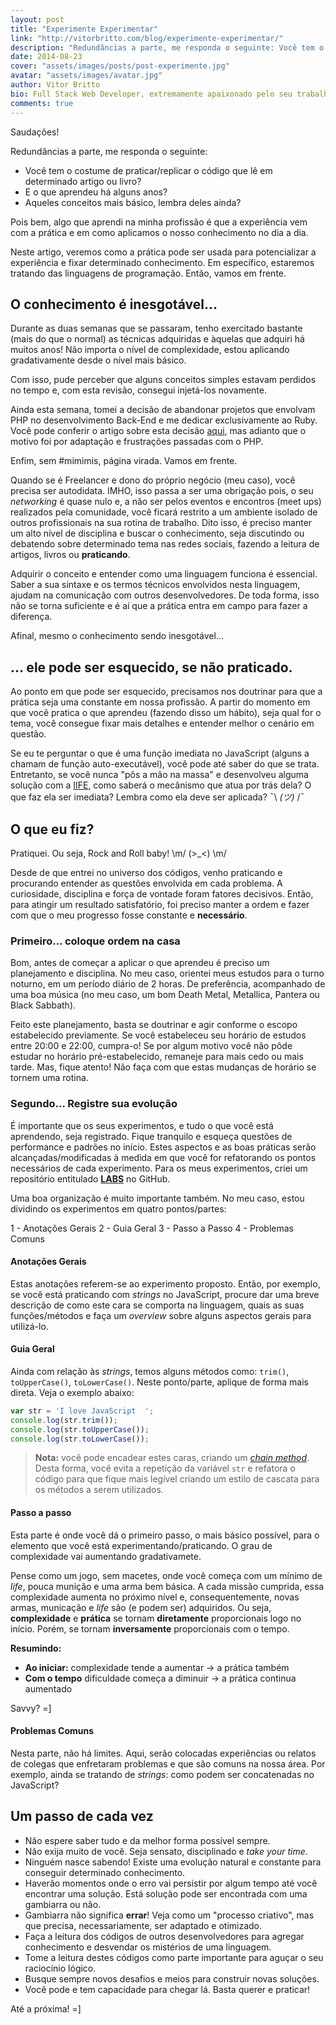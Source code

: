 ```yaml
---
layout: post
title: "Experimente Experimentar"
link: "http://vitorbritto.com/blog/experimente-experimentar/"
description: "Redundâncias a parte, me responda o seguinte: Você tem o costume de praticar/replicar o código que lê em determinado artigo ou livro? E o que aprendeu há alguns anos? Aqueles conceitos mais básico, lembra deles ainda?"
date: 2014-08-23
cover: "assets/images/posts/post-experimente.jpg"
avatar: "assets/images/avatar.jpg"
author: Vitor Britto
bio: Full Stack Web Developer, extremamente apaixonado pelo seu trabalho (e Unix). Descobriu o mundo dos códigos há quase duas decádas e mantém a mesma paixão desde o primeiro dia dessa descoberta. Trabalha como freelancer full time há quase 4 anos desenvolvendo projetos voltados para a web. Também direciona boa parte do seu tempo para pesquisas, desenvolvimento de projetos open-source e escrever os artigos aqui publicados.
comments: true
---
```


Saudações!

Redundâncias a parte, me responda o seguinte:

- Você tem o costume de praticar/replicar o código que lê em determinado artigo ou livro?
- E o que aprendeu há alguns anos?
- Aqueles conceitos mais básico, lembra deles ainda?

Pois bem, algo que aprendi na minha profissão é que a experiência vem com a prática e em como aplicamos o nosso conhecimento no dia a dia.

Neste artigo, veremos como a prática pode ser usada para potencializar a experiência e fixar determinado conhecimento. Em específico, estaremos tratando das linguagens de programação. Então, vamos em frente.

## O conhecimento é inesgotável...

Durante as duas semanas que se passaram, tenho exercitado bastante (mais do que o normal) as técnicas adquiridas e àquelas que adquiri há muitos anos! Não importa o nível de complexidade, estou aplicando gradativamente desde o nível mais básico.

Com isso, pude perceber que alguns conceitos simples estavam perdidos no tempo e, com esta revisão, consegui injetá-los novamente.

Ainda esta semana, tomei a decisão de abandonar projetos que envolvam PHP no desenvolvimento Back-End e me dedicar exclusivamente ao Ruby. Você pode conferir o artigo sobre esta decisão [aqui](http://www.vitorbritto.com.br/blog/aprendi-a-dizer-adeus/), mas adianto que o motivo foi por adaptação e frustrações passadas com o PHP.

Enfim, sem #mimimis, página virada. Vamos em frente.

Quando se é Freelancer e dono do próprio negócio (meu caso), você precisa ser autodidata. IMHO, isso passa a ser uma obrigação pois, o seu _networking_ é quase nulo e, a não ser pelos eventos e encontros (meet ups) realizados pela comunidade, você ficará restrito a um ambiente isolado de outros profissionais na sua rotina de trabalho. Dito isso, é preciso manter um alto nível de disciplina e buscar o conhecimento, seja discutindo ou debatendo sobre determinado tema nas redes sociais, fazendo a leitura de artigos, livros ou **praticando**.

Adquirir o conceito e entender como uma linguagem funciona é essencial. Saber a sua sintaxe e os termos técnicos envolvidos nesta linguagem, ajudam na comunicação com outros desenvolvedores. De toda forma, isso não se torna suficiente e é aí que a prática entra em campo para fazer a diferença.

Afinal, mesmo o conhecimento sendo inesgotável...

## … ele pode ser esquecido, se não praticado.

Ao ponto em que pode ser esquecido, precisamos nos doutrinar para que a prática seja uma constante em nossa profissão. A partir do momento em que você pratica o que aprendeu (fazendo disso um hábito), seja qual for o tema, você consegue fixar mais detalhes e entender melhor o cenário em questão.

Se eu te perguntar o que é uma função imediata no JavaScript (alguns a chamam de função auto-executável), você pode até saber do que se trata. Entretanto, se você nunca "pôs a mão na massa" e desenvolveu alguma solução com a [IIFE](http://benalman.com/news/2010/11/immediately-invoked-function-expression/), como saberá o mecânismo que atua por trás dela? O que faz ela ser imediata? Lembra como ela deve ser aplicada?  ¯\ _(ツ)_ /¯

## O que eu fiz?

Pratiquei. Ou seja, Rock and Roll baby! \m/ (>_<) \m/

Desde de que entrei no universo dos códigos, venho praticando e procurando entender as questões envolvida em cada problema. A curiosidade, disciplina e força de vontade foram fatores decisivos. Então, para atingir um resultado satisfatório, foi preciso manter a ordem e fazer com que o meu progresso fosse constante e **necessário**.

### Primeiro... coloque ordem na casa

Bom, antes de começar a aplicar o que aprendeu é preciso um planejamento e disciplina. No meu caso, orientei meus estudos para o turno noturno, em um período diário de 2 horas. De preferência, acompanhado de uma boa música (no meu caso, um bom Death Metal, Metallica, Pantera ou Black Sabbath).

Feito este planejamento, basta se doutrinar e agir conforme o escopo estabelecido previamente. Se você estabeleceu seu horário de estudos entre 20:00 e 22:00, cumpra-o! Se por algum motivo você não pôde estudar no horário pré-estabelecido, remaneje para mais cedo ou mais tarde. Mas, fique atento! Não faça com que estas mudanças de horário se tornem uma rotina.

### Segundo… Registre sua evolução

É importante que os seus experimentos, e tudo o que você está aprendendo, seja registrado. Fique tranquilo e esqueça questões de performance e padrões no início. Estes aspectos e as boas práticas serão alcançadas/modificadas à medida em que você for refatorando os pontos necessários de cada experimento. Para os meus experimentos, criei um repositório entitulado [**LABS**](https://github.com/vitorbritto/labs) no GitHub.

Uma boa organização é muito importante também. No meu caso, estou dividindo os experimentos em quatro pontos/partes:

1 - Anotações Gerais
2 - Guia Geral
3 - Passo a Passo
4 - Problemas Comuns

#### Anotações Gerais

Estas anotações referem-se ao experimento proposto. Então, por exemplo, se você está praticando com _strings_ no JavaScript, procure dar uma breve descrição de como este cara se comporta na linguagem, quais as suas funções/métodos e faça um _overview_ sobre alguns aspectos gerais para utilizá-lo.

#### Guia Geral

Ainda com relação às _strings_, temos alguns métodos como: `trim()`, `toUpperCase()`, `toLowerCase()`. Neste ponto/parte, aplique de forma mais direta. Veja o exemplo abaixo:

```js
var str = 'I love JavaScript  ';
console.log(str.trim());
console.log(str.toUpperCase());
console.log(str.toLowerCase());
```

> **Nota:** você pode encadear estes caras, criando um _[chain method](http://javascriptissexy.com/beautiful-javascript-easily-create-chainable-cascading-methods-for-expressiveness/)_. Desta forma, você evita a repetição da variável `str` e refatora o código para que fique mais legível criando um estilo de cascata para os métodos a serem utilizados.

#### Passo a passo

Esta parte é onde você dá o primeiro passo, o mais básico possível, para o elemento que você está experimentando/praticando. O grau de complexidade vai aumentando gradativamete.

Pense como um jogo, sem macetes, onde você começa com um mínimo de _life_, pouca munição e uma arma bem básica. A cada missão cumprida, essa complexidade aumenta no próximo nível e, consequentemente, novas armas, municação e _life_ são (e podem ser) adquiridos. Ou seja, **complexidade** e **prática** se tornam **diretamente** proporcionais logo no início. Porém, se tornam **inversamente** proporcionais com o tempo.

**Resumindo:**

- **Ao iniciar:** complexidade tende a aumentar -> a prática também
- **Com o tempo** dificuldade começa a diminuir -> a prática continua aumentado

Savvy? =]

#### Problemas Comuns

Nesta parte, não há limites. Aqui, serão colocadas experiências ou relatos de colegas que enfretaram problemas e que são comuns na nossa área. Por exemplo, ainda se tratando de _strings_: como podem ser concatenadas no JavaScript?

## Um passo de cada vez

- Não espere saber tudo e da melhor forma possível sempre.
- Não exija muito de você. Seja sensato, disciplinado e _take your time_.
- Ninguém nasce sabendo! Existe uma evolução natural e constante para conseguir determinado conhecimento.
- Haverão momentos onde o erro vai persistir por algum tempo até você encontrar uma solução. Está solução pode ser encontrada com uma gambiarra ou não.
- Gambiarra não significa **errar**! Veja como um "processo criativo", mas que precisa, necessariamente, ser adaptado e otimizado.
- Faça a leitura dos códigos de outros desenvolvedores para agregar conhecimento e desvendar os mistérios de uma linguagem.
- Tome a leitura destes códigos como parte importante para aguçar o seu raciocínio lógico.
- Busque sempre novos desafios e meios para construir novas soluções.
- Você pode e tem capacidade para chegar lá. Basta querer e praticar!

Até a próxima! =]
